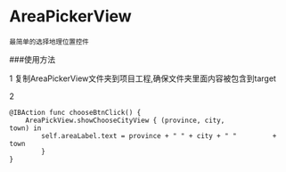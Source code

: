 # AreaPickerView
	最简单的选择地理位置控件


###使用方法


1 复制AreaPickerView文件夹到项目工程,确保文件夹里面内容被包含到target

2
```
@IBAction func chooseBtnClick() {
    AreaPickView.showChooseCityView { (province, city,            town) in
        self.areaLabel.text = province + " " + city + " "         + town
        }
}

```

